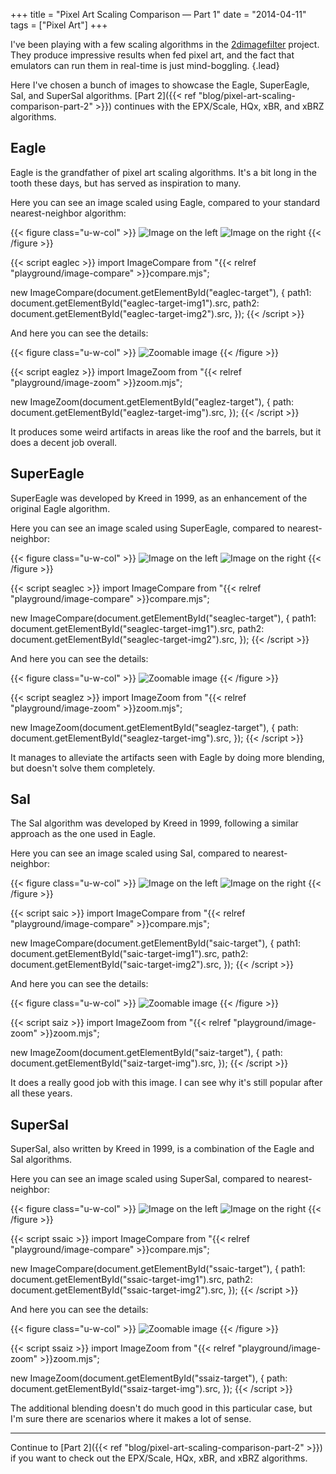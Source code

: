 +++
title = "Pixel Art Scaling Comparison — Part 1"
date = "2014-04-11"
tags = ["Pixel Art"]
+++

I've been playing with a few scaling algorithms in the [2dimagefilter](https://code.google.com/p/2dimagefilter/) project. They produce impressive results when fed pixel art, and the fact that emulators can run them in real-time is just mind-boggling.
{.lead}

<!--more-->

Here I've chosen a bunch of images to showcase the Eagle, SuperEagle, SaI, and SuperSaI algorithms. [Part 2]({{< ref "blog/pixel-art-scaling-comparison-part-2" >}}) continues with the EPX/Scale, HQx, xBR, and xBRZ algorithms.

## Eagle

Eagle is the grandfather of pixel art scaling algorithms. It's a bit long in the tooth these days, but has served as inspiration to many.

Here you can see an image scaled using Eagle, compared to your standard nearest-neighbor algorithm:

{{< figure class="u-w-col" >}}
  <canvas id="eaglec-target">
    <img id="eaglec-target-img1" alt="Image on the left" src="original@2x.png" />
    <img id="eaglec-target-img2" alt="Image on the right" src="eagle@2x.png" />
  </canvas>
{{< /figure >}}

{{< script eaglec >}}
import ImageCompare from "{{< relref "playground/image-compare" >}}compare.mjs";

new ImageCompare(document.getElementById("eaglec-target"), {
  path1: document.getElementById("eaglec-target-img1").src,
  path2: document.getElementById("eaglec-target-img2").src,
});
{{< /script >}}

And here you can see the details:

{{< figure class="u-w-col" >}}
  <canvas id="eaglez-target">
    <img id="eaglez-target-img" alt="Zoomable image" src="eagle@2x.png" />
  </canvas>
{{< /figure >}}

{{< script eaglez >}}
import ImageZoom from "{{< relref "playground/image-zoom" >}}zoom.mjs";

new ImageZoom(document.getElementById("eaglez-target"), {
  path: document.getElementById("eaglez-target-img").src,
});
{{< /script >}}

It produces some weird artifacts in areas like the roof and the barrels, but it does a decent job overall.

## SuperEagle

SuperEagle was developed by Kreed in 1999, as an enhancement of the original Eagle algorithm.

Here you can see an image scaled using SuperEagle, compared to nearest-neighbor:

{{< figure class="u-w-col" >}}
  <canvas id="seaglec-target">
    <img id="seaglec-target-img1" alt="Image on the left" src="original@2x.png" />
    <img id="seaglec-target-img2" alt="Image on the right" src="supereagle@2x.png" />
  </canvas>
{{< /figure >}}

{{< script seaglec >}}
import ImageCompare from "{{< relref "playground/image-compare" >}}compare.mjs";

new ImageCompare(document.getElementById("seaglec-target"), {
  path1: document.getElementById("seaglec-target-img1").src,
  path2: document.getElementById("seaglec-target-img2").src,
});
{{< /script >}}

And here you can see the details:

{{< figure class="u-w-col" >}}
  <canvas id="seaglez-target">
    <img id="seaglez-target-img" alt="Zoomable image" src="supereagle@2x.png" />
  </canvas>
{{< /figure >}}

{{< script seaglez >}}
import ImageZoom from "{{< relref "playground/image-zoom" >}}zoom.mjs";

new ImageZoom(document.getElementById("seaglez-target"), {
  path: document.getElementById("seaglez-target-img").src,
});
{{< /script >}}

It manages to alleviate the artifacts seen with Eagle by doing more blending, but doesn't solve them completely.

## SaI

The SaI algorithm was developed by Kreed in 1999, following a similar approach as the one used in Eagle.

Here you can see an image scaled using SaI, compared to nearest-neighbor:

{{< figure class="u-w-col" >}}
  <canvas id="saic-target">
    <img id="saic-target-img1" alt="Image on the left" src="original@2x.png" />
    <img id="saic-target-img2" alt="Image on the right" src="sai@2x.png" />
  </canvas>
{{< /figure >}}

{{< script saic >}}
import ImageCompare from "{{< relref "playground/image-compare" >}}compare.mjs";

new ImageCompare(document.getElementById("saic-target"), {
  path1: document.getElementById("saic-target-img1").src,
  path2: document.getElementById("saic-target-img2").src,
});
{{< /script >}}

And here you can see the details:

{{< figure class="u-w-col" >}}
  <canvas id="saiz-target">
    <img id="saiz-target-img" alt="Zoomable image" src="sai@2x.png" />
  </canvas>
{{< /figure >}}

{{< script saiz >}}
import ImageZoom from "{{< relref "playground/image-zoom" >}}zoom.mjs";

new ImageZoom(document.getElementById("saiz-target"), {
  path: document.getElementById("saiz-target-img").src,
});
{{< /script >}}

It does a really good job with this image. I can see why it's still popular after all these years.

## SuperSaI

SuperSaI, also written by Kreed in 1999, is a combination of the Eagle and SaI algorithms.

Here you can see an image scaled using SuperSaI, compared to nearest-neighbor:

{{< figure class="u-w-col" >}}
  <canvas id="ssaic-target">
    <img id="ssaic-target-img1" alt="Image on the left" src="original@2x.png" />
    <img id="ssaic-target-img2" alt="Image on the right" src="supersai@2x.png" />
  </canvas>
{{< /figure >}}

{{< script ssaic >}}
import ImageCompare from "{{< relref "playground/image-compare" >}}compare.mjs";

new ImageCompare(document.getElementById("ssaic-target"), {
  path1: document.getElementById("ssaic-target-img1").src,
  path2: document.getElementById("ssaic-target-img2").src,
});
{{< /script >}}

And here you can see the details:

{{< figure class="u-w-col" >}}
  <canvas id="ssaiz-target">
    <img id="ssaiz-target-img" alt="Zoomable image" src="supersai@2x.png" />
  </canvas>
{{< /figure >}}

{{< script ssaiz >}}
import ImageZoom from "{{< relref "playground/image-zoom" >}}zoom.mjs";

new ImageZoom(document.getElementById("ssaiz-target"), {
  path: document.getElementById("ssaiz-target-img").src,
});
{{< /script >}}

The additional blending doesn't do much good in this particular case, but I'm sure there are scenarios where it makes a lot of sense.

---

Continue to [Part 2]({{< ref "blog/pixel-art-scaling-comparison-part-2" >}}) if you want to check out the EPX/Scale, HQx, xBR, and xBRZ algorithms.

